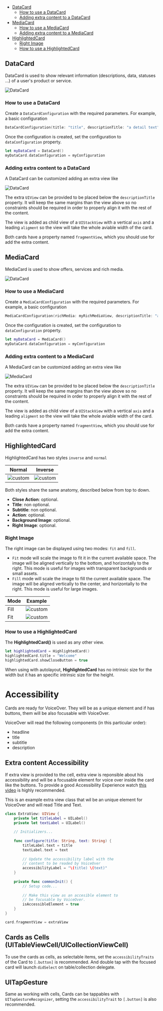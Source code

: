 * [DataCard](#datacard)
   * [How to use a DataCard](#how-to-use-a-datacard)
   * [Adding extra content to a DataCard](#adding-extra-content-to-a-datacard)
* [MediaCard](#mediacard)
   * [How to use a MediaCard](#how-to-use-a-mediacard)
   * [Adding extra content to a MediaCard](#adding-extra-content-to-a-mediacard)
* [HighlightedCard](#highlightedcard)
   * [Right Image](#right-image)
   * [How to use a HighlightedCard](#how-to-use-a-highlightedcard)

## DataCard

DataCard is used to show relevant information (descriptions, data, statuses ...) of a user's product or service.

![DataCard](./docs/images/data-card.jpg)

### How to use a DataCard

Create a `DataCardConfiguration` with the required parameters. For example, a basic configuration

```swift
DataCardConfiguration(title: "title", descriptionTitle: "a detail text")
```

Once the configuration is created, set the configuration to `dataConfiguration` property.

```swift
let myDataCard = DataCard()
myDataCard.dataConfiguration = myConfiguration
```

### Adding extra content to a DataCard

A DataCard can be customized adding an extra view like

![DataCard](./docs/images/card-extra-content.jpg)

The extra `UIView` can be provided to be placed below the `descriptionTitle` property. It will keep the same margins than the view above so no constraints should be required in order to properly align it with the rest of the content.

The view is added as child view of a `UIStackView` with a vertical `axis` and a leading `aligment` so the view will take the whole aviable width of the card.

Both cards have a property named `fragmentView`, which you should use for add the extra content.

## MediaCard

MediaCard is used to show offers, services and rich media.

![DataCard](./docs/images/media-card.jpg)

### How to use a MediaCard

Create a `MediaCardConfiguration` with the required parameters. For example, a basic configuration

```swift
MediaCardConfiguration(richMedia: myRichMediaView, descriptionTitle: "a detail text")
```

Once the configuration is created, set the configuration to `dataConfiguration` property.

```swift
let myDataCard = MediaCard()
myDataCard.dataConfiguration = myConfiguration
```

### Adding extra content to a MediaCard

A MediaCard can be customized adding an extra view like

![MediaCard](./docs/images/card-extra-content.jpg)

The extra `UIView` can be provided to be placed below the `descriptionTitle` property. It will keep the same margins than the view above so no constraints should be required in order to properly align it with the rest of the content.

The view is added as child view of a `UIStackView` with a vertical `axis` and a leading `aligment` so the view will take the whole aviable width of the card.

Both cards have a property named `fragmentView`, which you should use for add the extra content.

## HighlightedCard

HighlightedCard has two styles `inverse` and `normal`

|  Normal  |    Inverse    |
|----------|:-------------:|
| ![custom](./docs/images/highlighted-card-normal.png) |  ![custom](./docs/images/highlighted-card-inverse.png) |

Both styles share the same anatomy, described below from top to down.

* **Close Action**: optional.
* **Title**: non optional.
* **Subtitle**: non optional.
* **Action**: optional.
* **Background Image**: optional.
* **Right Image**: optional.

### Right Image
The right image can be displayed using two modes: `fit` and `fill`.
- `Fit` mode will scale the image to fit it in the current available space. The image will be aligned vertically to the bottom, and horizontally to the right. This mode is useful for images with transparent backgrounds or small assets.
- `Fill` mode will scale the image to fill the current available space. The image will be aligned vertically to the center, and horizontally to the right. This mode is useful for large images.

| Mode      |    Example    |
|------------|:--------------:|
| Fill          | ![custom](./docs/images/highlighted-card-image-fill.png)  |
| Fit           | ![custom](./docs/images/highlighted-card-image-fit.png)  |

### How to use a HighlightedCard

The **HighlightedCard()** is used as any other view. 

```swift
let highlightedCard = HighlightedCard()
highlightedCard.title = "Welcome"
highlightedCard.showCloseButton = true
```

When using with autolayout, **HighlightedCard** has no intrinsic size for the width but it has an specific intrinsic size for the height.

# Accessibility

Cards are ready for VoiceOver. 
They will be as a unique element and if has buttons, them will be also focusable with VoiceOver.

VoiceOver will read the following components (in this particular order):
- headline
- title
- subtitle
- description

## Extra content Accessibility

If extra view is provided to the cell, extra view is reponsible about his accessibility and will be a focusable element for voice over inside the card like the buttons.
To provide a good Accessibility Experience watch [this video](https://developer.apple.com/videos/play/wwdc2018/230/) is highly recommended. 

This is an example extra view class that wil be an unique element for VoiceOver and will read Title and Text.

```swift
class ExtraView: UIView {
    private let titleLabel = UILabel()
    private let textLabel = UILabel()
    
    // Initializers...
    
    func configure(title: String, text: String) {
        titleLabel.text = title
        textLabel.text = text
        
        // Update the accessibility label with the
        // content to be readed by VoiceOver
        accessibilityLabel = "\(title) \(text)"
    }
    
    private func commonInit() {
        // Setup code...
        
        // Make this view as an accesible element to 
        // be focusable by VoiceOver.
        isAccessibleElement = true
    }
}

card.fragmentView = extraView
```


## Cards as Cells (UITableViewCell/UICollectionViewCell)

To use the cards as cells, as selectable items, set the `accessibilityTraits` of the Card to `[.button]` is recommended.
And double tap with the focused card will launch `didSelect` on table/collection delegate.

## UITapGesture

Same as working with cells, Cards can be tappables with `UITapGestureRecognizer`, setting the `accessibilityTrait` to `[.button]` is also recommended.
